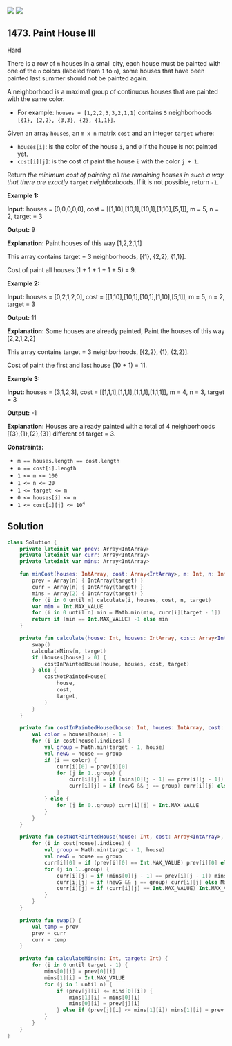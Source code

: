 [![](https://img.shields.io/github/stars/javadev/LeetCode-in-Kotlin?label=Stars&style=flat-square)](https://github.com/javadev/LeetCode-in-Kotlin)
[![](https://img.shields.io/github/forks/javadev/LeetCode-in-Kotlin?label=Fork%20me%20on%20GitHub%20&style=flat-square)](https://github.com/javadev/LeetCode-in-Kotlin/fork)

## 1473\. Paint House III

Hard

There is a row of `m` houses in a small city, each house must be painted with one of the `n` colors (labeled from `1` to `n`), some houses that have been painted last summer should not be painted again.

A neighborhood is a maximal group of continuous houses that are painted with the same color.

*   For example: `houses = [1,2,2,3,3,2,1,1]` contains `5` neighborhoods `[{1}, {2,2}, {3,3}, {2}, {1,1}]`.

Given an array `houses`, an `m x n` matrix `cost` and an integer `target` where:

*   `houses[i]`: is the color of the house `i`, and `0` if the house is not painted yet.
*   `cost[i][j]`: is the cost of paint the house `i` with the color `j + 1`.

Return _the minimum cost of painting all the remaining houses in such a way that there are exactly_ `target` _neighborhoods_. If it is not possible, return `-1`.

**Example 1:**

**Input:** houses = [0,0,0,0,0], cost = \[\[1,10],[10,1],[10,1],[1,10],[5,1]], m = 5, n = 2, target = 3

**Output:** 9

**Explanation:** Paint houses of this way [1,2,2,1,1] 

This array contains target = 3 neighborhoods, [{1}, {2,2}, {1,1}]. 

Cost of paint all houses (1 + 1 + 1 + 1 + 5) = 9.

**Example 2:**

**Input:** houses = [0,2,1,2,0], cost = \[\[1,10],[10,1],[10,1],[1,10],[5,1]], m = 5, n = 2, target = 3

**Output:** 11

**Explanation:** Some houses are already painted, Paint the houses of this way [2,2,1,2,2] 

This array contains target = 3 neighborhoods, [{2,2}, {1}, {2,2}].

Cost of paint the first and last house (10 + 1) = 11.

**Example 3:**

**Input:** houses = [3,1,2,3], cost = \[\[1,1,1],[1,1,1],[1,1,1],[1,1,1]], m = 4, n = 3, target = 3

**Output:** -1

**Explanation:** Houses are already painted with a total of 4 neighborhoods [{3},{1},{2},{3}] different of target = 3.

**Constraints:**

*   `m == houses.length == cost.length`
*   `n == cost[i].length`
*   `1 <= m <= 100`
*   `1 <= n <= 20`
*   `1 <= target <= m`
*   `0 <= houses[i] <= n`
*   <code>1 <= cost[i][j] <= 10<sup>4</sup></code>

## Solution

```kotlin
class Solution {
    private lateinit var prev: Array<IntArray>
    private lateinit var curr: Array<IntArray>
    private lateinit var mins: Array<IntArray>

    fun minCost(houses: IntArray, cost: Array<IntArray>, m: Int, n: Int, target: Int): Int {
        prev = Array(n) { IntArray(target) }
        curr = Array(n) { IntArray(target) }
        mins = Array(2) { IntArray(target) }
        for (i in 0 until m) calculate(i, houses, cost, n, target)
        var min = Int.MAX_VALUE
        for (i in 0 until n) min = Math.min(min, curr[i][target - 1])
        return if (min == Int.MAX_VALUE) -1 else min
    }

    private fun calculate(house: Int, houses: IntArray, cost: Array<IntArray>, n: Int, target: Int) {
        swap()
        calculateMins(n, target)
        if (houses[house] > 0) {
            costInPaintedHouse(house, houses, cost, target)
        } else {
            costNotPaintedHouse(
                house,
                cost,
                target,
            )
        }
    }

    private fun costInPaintedHouse(house: Int, houses: IntArray, cost: Array<IntArray>, target: Int) {
        val color = houses[house] - 1
        for (i in cost[house].indices) {
            val group = Math.min(target - 1, house)
            val newG = house == group
            if (i == color) {
                curr[i][0] = prev[i][0]
                for (j in 1..group) {
                    curr[i][j] = if (mins[0][j - 1] == prev[i][j - 1]) mins[1][j - 1] else mins[0][j - 1]
                    curr[i][j] = if (newG && j == group) curr[i][j] else Math.min(curr[i][j], prev[i][j])
                }
            } else {
                for (j in 0..group) curr[i][j] = Int.MAX_VALUE
            }
        }
    }

    private fun costNotPaintedHouse(house: Int, cost: Array<IntArray>, target: Int) {
        for (i in cost[house].indices) {
            val group = Math.min(target - 1, house)
            val newG = house == group
            curr[i][0] = if (prev[i][0] == Int.MAX_VALUE) prev[i][0] else prev[i][0] + cost[house][i]
            for (j in 1..group) {
                curr[i][j] = if (mins[0][j - 1] == prev[i][j - 1]) mins[1][j - 1] else mins[0][j - 1]
                curr[i][j] = if (newG && j == group) curr[i][j] else Math.min(curr[i][j], prev[i][j])
                curr[i][j] = if (curr[i][j] == Int.MAX_VALUE) Int.MAX_VALUE else curr[i][j] + cost[house][i]
            }
        }
    }

    private fun swap() {
        val temp = prev
        prev = curr
        curr = temp
    }

    private fun calculateMins(n: Int, target: Int) {
        for (i in 0 until target - 1) {
            mins[0][i] = prev[0][i]
            mins[1][i] = Int.MAX_VALUE
            for (j in 1 until n) {
                if (prev[j][i] <= mins[0][i]) {
                    mins[1][i] = mins[0][i]
                    mins[0][i] = prev[j][i]
                } else if (prev[j][i] <= mins[1][i]) mins[1][i] = prev[j][i]
            }
        }
    }
}
```